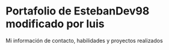 # Portafolio de EstebanDev98 modificado por luis
Mi información de contacto, habilidades y proyectos realizados
